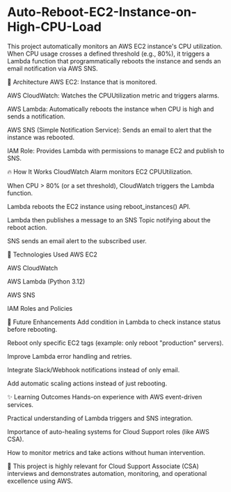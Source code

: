 # Auto-Reboot-EC2-Instance-on-High-CPU-Load
This project automatically monitors an AWS EC2 instance's CPU utilization. When CPU usage crosses a defined threshold (e.g., 80%), it triggers a Lambda function that programmatically reboots the instance and sends an email notification via AWS SNS.

🚀 Architecture
AWS EC2: Instance that is monitored.

AWS CloudWatch: Watches the CPUUtilization metric and triggers alarms.

AWS Lambda: Automatically reboots the instance when CPU is high and sends a notification.

AWS SNS (Simple Notification Service): Sends an email to alert that the instance was rebooted.

IAM Role: Provides Lambda with permissions to manage EC2 and publish to SNS.

🔥 How It Works
CloudWatch Alarm monitors EC2 CPUUtilization.

When CPU > 80% (or a set threshold), CloudWatch triggers the Lambda function.

Lambda reboots the EC2 instance using reboot_instances() API.

Lambda then publishes a message to an SNS Topic notifying about the reboot action.

SNS sends an email alert to the subscribed user.

📂 Technologies Used
AWS EC2

AWS CloudWatch

AWS Lambda (Python 3.12)

AWS SNS

IAM Roles and Policies

📜 Future Enhancements
Add condition in Lambda to check instance status before rebooting.

Reboot only specific EC2 tags (example: only reboot "production" servers).

Improve Lambda error handling and retries.

Integrate Slack/Webhook notifications instead of only email.

Add automatic scaling actions instead of just rebooting.

✨ Learning Outcomes
Hands-on experience with AWS event-driven services.

Practical understanding of Lambda triggers and SNS integration.

Importance of auto-healing systems for Cloud Support roles (like AWS CSA).

How to monitor metrics and take actions without human intervention.

📌 This project is highly relevant for Cloud Support Associate (CSA) interviews and demonstrates automation, monitoring, and operational excellence using AWS.

